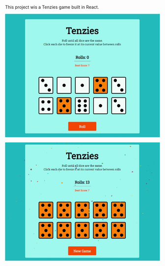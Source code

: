 This project wis a Tenzies game built in React.

![playing tenzies](https://github.com/RanimIsmail/Tenzies/blob/master/public/Tenzies.jpg)

![winning tenzies](https://github.com/RanimIsmail/Tenzies/blob/master/public/TenziesWin.jpg)
